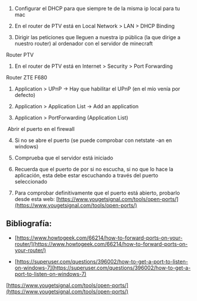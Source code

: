 1. Configurar el DHCP para que siempre te de la misma ip local para tu mac

2. En el router de PTV está en Local Network > LAN > DHCP Binding

3. Dirigir las peticiones que lleguen a nuestra ip pública (la que dirige a nuestro router) al ordenador con el servidor de minecraft

Router PTV

1. En el router de PTV está en Internet > Security > Port Forwarding

Router ZTE F680

1. Application > UPnP -> Hay que habilitar el UPnP (en el mío venía por defecto)

2. Application > Application List -> Add an application

3. Application > PortForwarding (Application List)

 Abrir el puerto en el firewall

4. Si no se abre el puerto (se puede comprobar con netstate -an en windows)

5. Comprueba que el servidor está iniciado

6. Recuerda que el puerto de por si no escucha, si no que lo hace la aplicación, esta debe estar escuchando a través del puerto seleccionado

7. Para comprobar definitivamente que el puerto está abierto, probarlo desde esta web: [https://www.yougetsignal.com/tools/open-ports/](https://www.yougetsignal.com/tools/open-ports/)


## Bibliografía:

- [https://www.howtogeek.com/66214/how-to-forward-ports-on-your-router/](https://www.howtogeek.com/66214/how-to-forward-ports-on-your-router/)
    
- [https://superuser.com/questions/396002/how-to-get-a-port-to-listen-on-windows-7](https://superuser.com/questions/396002/how-to-get-a-port-to-listen-on-windows-7)
    

[https://www.yougetsignal.com/tools/open-ports/](https://www.yougetsignal.com/tools/open-ports/)